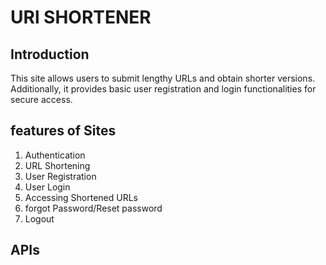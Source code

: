 # URl SHORTENER

## Introduction

 This site allows users to submit lengthy URLs and obtain shorter versions. Additionally, it provides basic user registration and login functionalities for secure access.


## features of Sites 

1. Authentication
2. URL Shortening
3. User Registration
4. User Login
5. Accessing Shortened URLs
6. forgot Password/Reset password
7. Logout 


## APIs